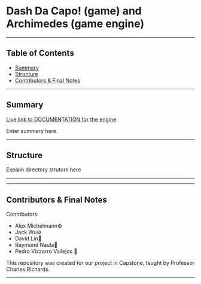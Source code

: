 # Dash Da Capo! (game) and Archimedes (game engine)

---

## Table of Contents
* [Summary](#summary)
* [Structure](#features)
* [Contributors & Final Notes](#Contributors-&-final-notes)
---
## Summary
[Live link to DOCUMENTATION for the engine](https://pvbread.github.io/hierarchy.html "Engine Docs Page")

Enter summary here.

---
## Structure

Explain directory struture here

---

---
## Contributors & Final Notes
Contributors: 
* Alex Michelmann⚙️
* Jack Wu⚙️
* David Lin🐢
* Raymond Naula🐢
* Pedro Vizzarro Vallejos 🥙

This repository was created for our project in Capstone, taught by Professor Charles Richards.

---
